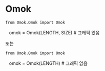 # Omok   

    from Omok.Omok import Omok
    
    omok = Omok(LENGTH, SIZE) # 그래픽 있음
    

또는

    from Omok.Omok import Omok
    
    omok = Omok(LENGTH) # 그래픽 없음
    


